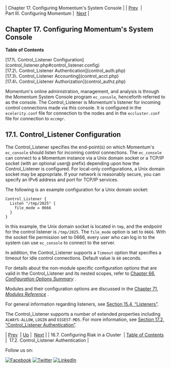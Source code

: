 | Chapter 17. Configuring Momentum's System Console |
| [Prev](cluster.riak.configuration.php)  | Part III. Configuring Momentum |  [Next](control_auth.php) |

## Chapter 17. Configuring Momentum's System Console

**Table of Contents**

<dl class="toc">

<dt>[17.1\. Control_Listener Configuration](control_listener.php#control_listener.config)</dt>

<dt>[17.2\. Control_Listener Authentication](control_auth.php)</dt>

<dt>[17.3\. Control_Listener Accounting](control_acct.php)</dt>

<dt>[17.4\. Control_Listener Authorization](control_authz.php)</dt>

</dl>

Momentum's online administration, management, and analysis is through the Momentum System Console program `ec_console`, henceforth referred to as the console. The Control_Listener is Momentum's listener for incoming control connections made via this console. It is configured in the `ecelerity.conf` file for connection to the nodes and in the `eccluster.conf` file for connection to `eccmgr`.

## 17.1. Control_Listener Configuration

The Control_Listener specifies the end-point(s) on which Momentum's `ec_console` should listen for incoming control connections. The `ec_console` can connect to a Momentum instance via a Unix domain socket or a TCP/IP socket (with an optional user@ prefix) depending upon how the Control_Listener is configured. For local-only configurations, a Unix domain socket may be appropriate. If your network is reasonably secure, you can specify an IPv6 address and port for TCP/IP services.

The following is an example configuration for a Unix domain socket:

```
Control_Listener {
  Listen "/tmp/2025" {
    file_mode = 0666
  }
}
```

In this example, the Unix domain socket is located in `tmp`, and the endpoint for the control listener is `/tmp/2025`. The `file_mode` option is set to `0666`. With the socket file permission set to 0666, every user who can log in to the system can use `ec_console` to connect to the server.

In addition, the Control_Listener supports a `Timeout` option that specifies a timeout for idle control connections. Default value is `60` seconds.

For details about the non-module specific configuration options that are valid in the Control_Listener and its nested scopes, refer to [Chapter 66, *Configuration Options Summary*](config.options.summary.php "Chapter 66. Configuration Options Summary") .

Modules and their configuration options are discussed in the [Chapter 71, *Modules Reference*](modules.php "Chapter 71. Modules Reference") .

For general information regarding listeners, see [Section 15.4, “Listeners”](listeners.php "15.4. Listeners").

The Control_Listener supports a number of extended properties including `ALWAYS-ALLOW`, `LOGIN` and `DIGEST-MD5`. For more information, see [Section 17.2, “Control_Listener Authentication”](control_auth.php "17.2. Control_Listener Authentication").

| [Prev](cluster.riak.configuration.php)  | [Up](p.configuration.php) |  [Next](control_auth.php) |
| 16.7. Configuring Riak in a Cluster  | [Table of Contents](index.php) |  17.2. Control_Listener Authentication |

Follow us on:

[![Facebook](https://support.messagesystems.com/images/icon-facebook.png)](http://www.facebook.com/messagesystems) [![Twitter](https://support.messagesystems.com/images/icon-twitter.png)](http://twitter.com/#!/MessageSystems) [![LinkedIn](https://support.messagesystems.com/images/icon-linkedin.png)](http://www.linkedin.com/company/message-systems)